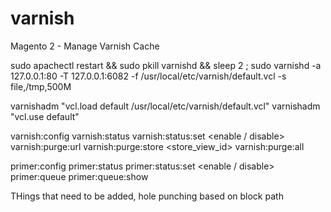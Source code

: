 # varnish
Magento 2 - Manage Varnish Cache


sudo apachectl restart && sudo pkill varnishd && sleep 2 ; sudo varnishd -a 127.0.0.1:80 -T 127.0.0.1:6082 -f /usr/local/etc/varnish/default.vcl -s file,/tmp,500M

varnishadm "vcl.load default /usr/local/etc/varnish/default.vcl"
varnishadm "vcl.use default"


varnish:config
varnish:status
varnish:status:set <enable / disable>
varnish:purge:url <url>
varnish:purge:store <store_view_id>
varnish:purge:all

primer:config
primer:status
primer:status:set <enable / disable>
primer:queue
primer:queue:show



THings that need to be added, hole punching based on block path